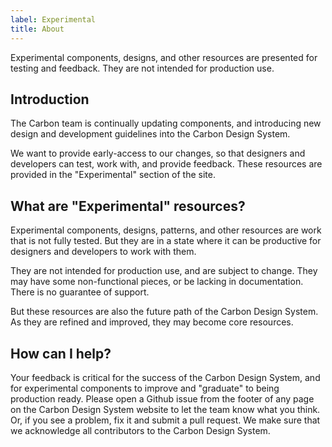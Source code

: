 ```yaml
---
label: Experimental
title: About
---
```


<page-intro>Experimental components, designs, and other resources are presented for testing and feedback. They are not intended for production use.</page-intro>

## Introduction

The Carbon team is continually updating components, and introducing new design and development guidelines into the Carbon Design System.

We want to provide early-access to our changes, so that designers and developers can test, work with, and provide feedback. These resources are provided in the "Experimental" section of the site.

## What are "Experimental" resources?

Experimental components, designs, patterns, and other resources are work that is not fully tested. But they are in a state where it can be productive for designers and developers to work with them.

They are not intended for production use, and are subject to change. They may have some non-functional pieces, or be lacking in documentation. There is no guarantee of support.

But these resources are also the future path of the Carbon Design System. As they are refined and improved, they may become core resources.

## How can I help?

Your feedback is critical for the success of the Carbon Design System, and for experimental components to improve and "graduate" to being production ready. Please open a Github issue from the footer of any page on the Carbon Design System website to let the team know what you think. Or, if you see a problem, fix it and submit a pull request. We make sure that we acknowledge all contributors to the Carbon Design System.
